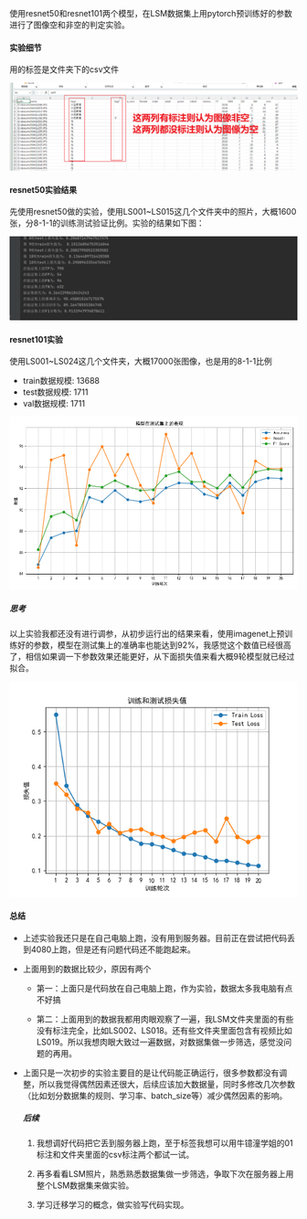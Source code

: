 使用resnet50和resnet101两个模型，在LSM数据集上用pytorch预训练好的参数进行了图像空和非空的判定实验。



#### 实验细节

用的标签是文件夹下的csv文件

![](4_26_陈文杰近期工作汇报.assets/Snipaste_2024-04-26_16-36-14.png)



#### resnet50实验结果

先使用resnet50做的实验，使用LS001~LS015这几个文件夹中的照片，大概1600张，分8-1-1的训练测试验证比例。实验的结果如下图：

![](4_26_陈文杰近期工作汇报.assets/Snipaste_2024-04-22_13-49-34.png)



#### resnet101实验

使用LS001~LS024这几个文件夹，大概17000张图像，也是用的8-1-1比例

- train数据规模: 13688
- test数据规模: 1711
- val数据规模: 1711

![](4_26_陈文杰近期工作汇报.assets/2024-4-26-resnet101_result.png)

##### 思考

以上实验我都还没有进行调参，从初步运行出的结果来看，使用imagenet上预训练好的参数，模型在测试集上的准确率也能达到92%，我感觉这个数值已经很高了，相信如果调一下参数效果还能更好，从下面损失值来看大概9轮模型就已经过拟合。

![](4_26_陈文杰近期工作汇报.assets/2024-4-26-resnet101_loss_result.png)



#### 总结

- 上述实验我还只是在自己电脑上跑，没有用到服务器。目前正在尝试把代码丢到4080上跑，但是还有问题代码还不能跑起来。

- 上面用到的数据比较少，原因有两个

  - 第一：上面只是代码放在自己电脑上跑，作为实验，数据太多我电脑有点不好搞

  - 第二：上面用到的数据我都用肉眼观察了一遍，我LSM文件夹里面的有些没有标注完全，比如LS002、LS018。还有些文件夹里面包含有视频比如LS019。所以我想肉眼大致过一遍数据，对数据集做一步筛选，感觉没问题的再用。

- 上面只是一次初步的实验主要目的是让代码能正确运行，很多参数都没有调整，所以我觉得偶然因素还很大，后续应该加大数据量，同时多修改几次参数（比如划分数据集的规则、学习率、batch_size等）减少偶然因素的影响。

    

  ##### 后续

  1. 我想调好代码把它丢到服务器上跑，至于标签我想可以用牛镱潼学姐的01标注和文件夹里面的csv标注两个都试一试。

  2. 再多看看LSM照片，熟悉熟悉数据集做一步筛选，争取下次在服务器上用整个LSM数据集来做实验。

  3. 学习迁移学习的概念，做实验写代码实现。

     



















